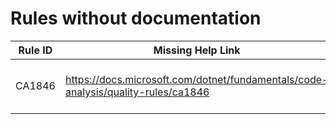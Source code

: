 # Rules without documentation

Rule ID | Missing Help Link | Title |
--------|-------------------|-------|
CA1846 | <https://docs.microsoft.com/dotnet/fundamentals/code-analysis/quality-rules/ca1846> | Prefer 'AsSpan' over 'Substring' |
